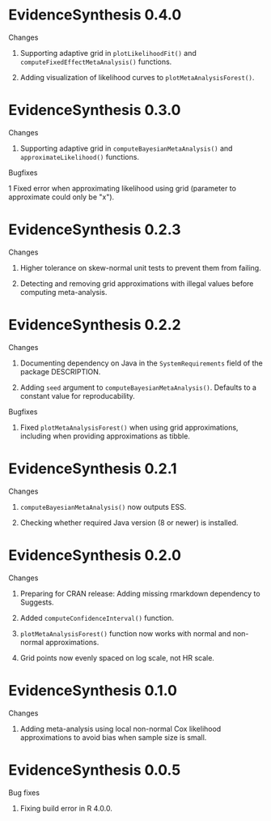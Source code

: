 EvidenceSynthesis 0.4.0
=======================

Changes

1. Supporting adaptive grid in `plotLikelihoodFit()` and `computeFixedEffectMetaAnalysis()` functions.

2. Adding visualization of likelihood curves to `plotMetaAnalysisForest()`.


EvidenceSynthesis 0.3.0
=======================

Changes

1. Supporting adaptive grid in `computeBayesianMetaAnalysis()` and `approximateLikelihood()` functions.

Bugfixes

1 Fixed error when approximating likelihood using grid (parameter to approximate could only be "x").


EvidenceSynthesis 0.2.3
=======================

Changes

1. Higher tolerance on skew-normal unit tests to prevent them from failing.

2. Detecting and removing grid approximations with illegal values before computing meta-analysis.


EvidenceSynthesis 0.2.2
=======================

Changes

1. Documenting dependency on Java in the `SystemRequirements` field of the package DESCRIPTION. 

2. Adding `seed` argument to `computeBayesianMetaAnalysis()`. Defaults to a constant value for reproducability.

Bugfixes

1. Fixed `plotMetaAnalysisForest()` when using grid approximations, including when providing approximations as tibble.


EvidenceSynthesis 0.2.1
=======================

Changes

1. `computeBayesianMetaAnalysis()` now outputs ESS.

2. Checking whether required Java version (8 or newer) is installed.


EvidenceSynthesis 0.2.0
=======================

Changes

1. Preparing for CRAN release: Adding missing rmarkdown dependency to Suggests. 

2. Added `computeConfidenceInterval()` function.

3. `plotMetaAnalysisForest()` function now works with normal and non-normal approximations.

4. Grid points now evenly spaced on log scale, not HR scale.


EvidenceSynthesis 0.1.0
=======================

Changes

1. Adding meta-analysis using local non-normal Cox likelihood approximations to avoid bias when sample size is small.


EvidenceSynthesis 0.0.5
=======================

Bug fixes

1. Fixing build error in R 4.0.0.

